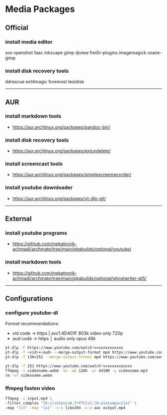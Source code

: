 # Media Packages

## Official

### install media editor

sox openshot faac inkscape gimp djview
frei0r-plugins imagemagick xsane-gimp

### install disk recovery tools

ddrescue ext4magic foremost testdisk

--------------------------------------------------------------------------------

## AUR

### install markdown tools

- https://aur.archlinux.org/packages/pandoc-bin/

### install disk recovery tools

- https://aur.archlinux.org/packages/extundelete/

### install screencast tools

- https://aur.archlinux.org/packages/simplescreenrecorder/

### install youtube downloader

- https://aur.archlinux.org/packages/yt-dlp-git/

--------------------------------------------------------------------------------

## External

### install youtube programs

- https://github.com/mekatronik-achmadi/archmate/tree/main/pkgbuilds/optional/youtube/

### install markdown tools

- https://github.com/mekatronik-achmadi/archmate/tree/main/pkgbuilds/optional/ghostwriter-qt5/

--------------------------------------------------------------------------------

## Configurations

### configure youtube-dl

Format recommendations:
- vid code -> https | avc1.4D401F 803k video only 720p
- aud code -> https │ audio only opus 48k

```sh
yt-dlp -F https://www.youtube.com/watch?v=xxxxxxxxxxx
yt-dlp -f <vid>+<aud> --merge-output-format mp4 https://www.youtube.com/watch?v=xxxxxxxxxxx
yt-dlp -f 136+251 --merge-output-format mp4 https://www.youtube.com/watch?v=xxxxxxxxxxx

yt-dlp -f 251 https://www.youtube.com/watch?v=xxxxxxxxxxx
ffmpeg -i videoname.webm -vn -ab 128k -ar 44100 -y videoname.mp3
rm -vf videoname.webm
```

### ffmpeg fasten video

```sh
ffmpeg -i input.mp4 \
-filter_complex "[0:v]setpts=0.5*PTS[v];[0:a]atempo=2[a]" \
-map "[v]" -map "[a]" -c:v libx264 -c:a aac output.mp4
```
